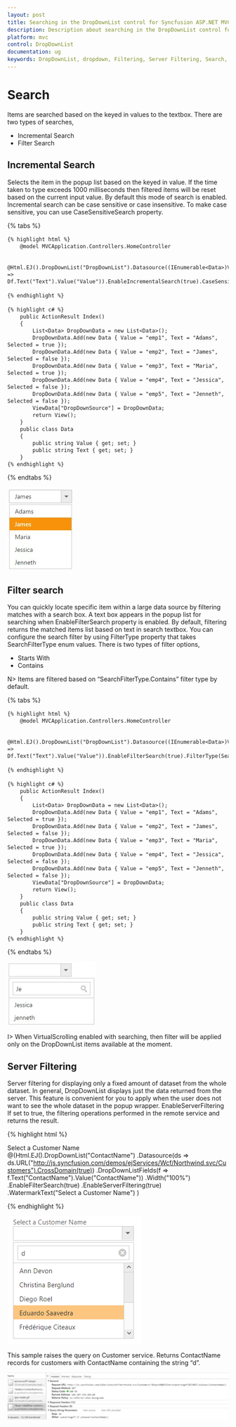 ```yaml
---
layout: post
title: Searching in the DropDownList control for Syncfusion ASP.NET MVC
description: Description about searching in the DropDownList control for Syncfusion ASP.NET MVC
platform: mvc
control: DropDownList
documentation: ug
keywords: DropDownList, dropdown, Filtering, Server Filtering, Search, Incremental Search, Filter Search
---
```


# Search

Items are searched based on the keyed in values to the textbox. There are two types of searches,

* Incremental Search
* Filter Search

## Incremental Search

Selects the item in the popup list based on the keyed in value. If the time taken to type exceeds 1000 milliseconds then filtered items will be reset based on the current input value. By default this mode of search is enabled. Incremental search can be case sensitive or case insensitive. To make case sensitive, you can use CaseSensitiveSearch property.

{% tabs %}

	{% highlight html %}
        @model MVCApplication.Controllers.HomeController
        
        @Html.EJ().DropDownList("DropDownList").Datasource((IEnumerable<Data>)ViewData["DropDownSource"]).DropDownListFields(Df => Df.Text("Text").Value("Value")).EnableIncrementalSearch(true).CaseSensitiveSearch(true)
		
	{% endhighlight %}
    
    {% highlight c# %}
        public ActionResult Index()
        {
            List<Data> DropDownData = new List<Data>();
            DropDownData.Add(new Data { Value = "emp1", Text = "Adams", Selected = true });
            DropDownData.Add(new Data { Value = "emp2", Text = "James", Selected = false });
            DropDownData.Add(new Data { Value = "emp3", Text = "Maria", Selected = true });
            DropDownData.Add(new Data { Value = "emp4", Text = "Jessica", Selected = false });
            DropDownData.Add(new Data { Value = "emp5", Text = "Jenneth", Selected = false });
            ViewData["DropDownSource"] = DropDownData;
            return View();
        }
        public class Data
        {
            public string Value { get; set; }
            public string Text { get; set; }
        }
    {% endhighlight %}
    
{% endtabs %}

![](Functionalities_images/Functionalities_img8.jpeg)

## Filter search

You can quickly locate specific item within a large data source by filtering matches with a search box. A text box appears in the popup list for searching when EnableFilterSearch property is enabled. By default, filtering returns the matched items list based on text in search textbox. 
You can configure the search filter by using FilterType property that takes SearchFilterType enum values. There is two types of filter options,

* Starts With 
* Contains

N> Items are filtered based on “SearchFilterType.Contains” filter type by default.

{% tabs %}

	{% highlight html %}
        @model MVCApplication.Controllers.HomeController
        
        @Html.EJ().DropDownList("DropDownList").Datasource((IEnumerable<Data>)ViewData["DropDownSource"]).DropDownListFields(Df => Df.Text("Text").Value("Value")).EnableFilterSearch(true).FilterType(SearchFilterType.StartsWith)
		
	{% endhighlight %}
    
    {% highlight c# %}
        public ActionResult Index()
        {
            List<Data> DropDownData = new List<Data>();
            DropDownData.Add(new Data { Value = "emp1", Text = "Adams", Selected = true });
            DropDownData.Add(new Data { Value = "emp2", Text = "James", Selected = false });
            DropDownData.Add(new Data { Value = "emp3", Text = "Maria", Selected = true });
            DropDownData.Add(new Data { Value = "emp4", Text = "Jessica", Selected = false });
            DropDownData.Add(new Data { Value = "emp5", Text = "Jenneth", Selected = false });
            ViewData["DropDownSource"] = DropDownData;
            return View();
        }
        public class Data
        {
            public string Value { get; set; }
            public string Text { get; set; }
        }
    {% endhighlight %}
    
{% endtabs %}

![](Functionalities_images/Functionalities_img9.jpeg)

I> When VirtualScrolling enabled with searching, then filter will be applied only on the DropDownList items available at the moment.

## Server Filtering

Server filtering for displaying only a fixed amount of dataset from the whole dataset. In general, DropDownList displays just the data returned from the server. This feature is convenient for you to apply when the user does not want to see the whole dataset in the popup wrapper.
EnableServerFiltering If set to true, the filtering operations performed in the remote service and returns the result.

{% highlight html %}
     <div class="ctrllabel">Select a Customer Name</div>
    @(Html.EJ().DropDownList("ContactName")
                .Datasource(ds => ds.URL("http://js.syncfusion.com/demos/ejServices/Wcf/Northwind.svc/Customers").CrossDomain(true))
        .DropDownListFields(f => f.Text("ContactName").Value("ContactName"))
        .Width("100%")
        .EnableFilterSearch(true)
        .EnableServerFiltering(true)
        .WatermarkText("Select a Customer Name")
    )

{% endhighlight %}

![](ServerFiltering_images/ServerFiltering_image2.png)

This sample raises the query on Customer service. Returns ContactName records for customers with ContactName containing the string “d”.

![](ServerFiltering_images/ServerFiltering_image1.png)

